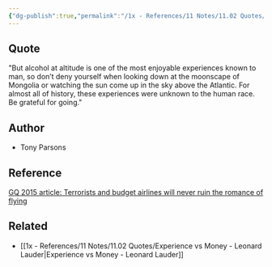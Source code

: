 ```yaml
---
{"dg-publish":true,"permalink":"/1x - References/11 Notes/11.02 Quotes/Alcohol at altitude - Tony Parsons/","title":"Alcohol at altitude - Tony Parsons","noteIcon":""}
---
```



## Quote
"But alcohol at altitude is one of the most enjoyable experiences known to man, so don’t deny yourself when looking down at the moonscape of Mongolia or watching the sun come up in the sky above the Atlantic. For almost all of history, these experiences were unknown to the human race. Be grateful for going."

## Author
- Tony Parsons

## Reference
[GQ 2015 article:  Terrorists and budget airlines will never ruin the romance of flying](https://www.gq-magazine.co.uk/article/tony-parsons-frank-sinatra-flying)

## Related
- [[1x - References/11 Notes/11.02 Quotes/Experience vs Money - Leonard Lauder\|Experience vs Money - Leonard Lauder]]


